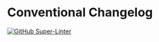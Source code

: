# Conventional Changelog

[![GitHub Super-Linter](https://github.com/nghialt/conventional-changelog/workflows/Lint%20Code%20Base/badge.svg)](https://github.com/marketplace/actions/super-linter)
